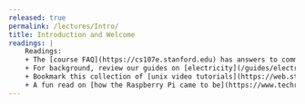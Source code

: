```yaml
---
released: true
permalink: /lectures/Intro/
title: Introduction and Welcome
readings: |
    Readings:
    + The [course FAQ](https://cs107e.stanford.edu) has answers to common questions from prospective students. 
    + For background, review our guides on [electricity](/guides/electricity/), [binary/hexadecimal numbers](/guides/numbers/), and the [unix command line](/guides/unix). 
    + Bookmark this collection of [unix video tutorials](https://web.stanford.edu/class/archive/cs/cs107/cs107.1186/unixref/) that were prepared for CS107 students. These videos cover basic concepts, common utilities, development tools, and productivity features.
    + A fun read on [how the Raspberry Pi came to be](https://www.techrepublic.com/article/inside-the-raspberry-pi-the-story-of-the-35-computer-that-changed-the-world/) for a taste of the adventure to come.
---
```

